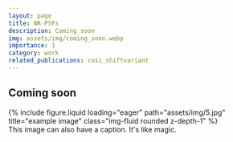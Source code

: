 ```yaml
---
layout: page
title: NR-PSFs
description: Coming soon
img: assets/img/coming_soon.webp
importance: 1
category: work
related_publications: cosi_shiftvariant
---
```



## Coming soon
<div class="row">
    <div class="col-sm mt-3 mt-md-0">
        {% include figure.liquid loading="eager" path="assets/img/5.jpg" title="example image" class="img-fluid rounded z-depth-1" %}
    </div>
</div>
<div class="caption">
    This image can also have a caption. It's like magic.
</div>
